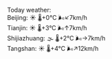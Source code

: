 Today weather:  
Beijing: ☀️   🌡️+0°C 🌬️↙7km/h  
Tianjin: ☀️   🌡️+3°C 🌬️↑7km/h  
Shijiazhuang: 🌫  🌡️+2°C 🌬️→7km/h  
Tangshan: ☀️   🌡️+4°C 🌬️↗12km/h  
